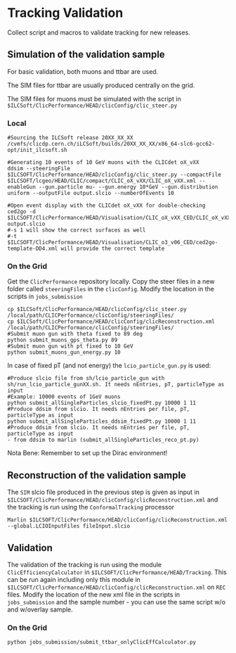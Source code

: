 # Tracking Validation

Collect script and macros to validate tracking for new releases.

## Simulation of the validation sample 

For basic validation, both muons and ttbar are used.

The SIM files for ttbar are usually produced centrally on the grid.

The SIM files for muons must be simulated with the script in `$ILCSoft/ClicPerformance/HEAD/clicConfig/clic_steer.py`

### Local
```
#Sourcing the ILCSoft release 20XX_XX_XX
/cvmfs/clicdp.cern.ch/iLCSoft/builds/20XX_XX_XX/x86_64-slc6-gcc62-opt/init_ilcsoft.sh

#Generating 10 events of 10 GeV muons with the CLICdet oX_vXX
ddsim --steeringFile $ILCSOFT/ClicPerformance/HEAD/clicConfig/clic_steer.py --compactFile $ILCSOFT/lcgeo/HEAD/CLIC/compact/CLIC_oX_vXX/CLIC_oX_vXX.xml --enableGun --gun.particle mu- --gun.energy 10*GeV --gun.distribution uniform --outputFile output.slcio --numberOfEvents 10

#Open event display with the CLICdet oX_vXX for double-checking 
ced2go -d $ILCSOFT/ClicPerformance/HEAD/Visualisation/CLIC_oX_vXX_CED/CLIC_oX_vXX_CED.xml output.slcio
#-s 1 will show the correct surfaces as well
#-t $ILCSOFT/ClicPerformance/HEAD/Visualisation/CLIC_o3_v06_CED/ced2go-template-DD4.xml will provide the correct template
```
### On the Grid
Get the `ClicPerformance` repository locally. Copy the steer files in a new folder called `steeringFiles` in the `clicConfig`.
Modify the location in the scripts in `jobs_submission`
```
cp $ILCSoft/ClicPerformance/HEAD/clicConfig/clic_steer.py /local/path/CLICPerformance/clicConfig/steeringFiles/
cp $ILCSoft/ClicPerformance/HEAD/clicConfig/clicReconstruction.xml /local/path/CLICPerformance/clicConfig/steeringFiles/
#Submit muon gun with theta fixed to 89 deg
python submit_muons_gps_theta.py 89
#Submit muon gun with pt fixed to 10 GeV
python submit_muons_gun_energy.py 10
```

In case of fixed pT (and not energy) the `lcio_particle_gun.py` is used:
```
#Produce slcio file from sh/lcio_particle_gun with sh/run_lcio_particle_gunXX.sh. It needs nEntries, pT, particleType as input
#Example: 10000 events of 1GeV muons
python submit_allSingleParticles_slcio_fixedPt.py 10000 1 11
#Produce ddsim from slcio. It needs nEntries per file, pT, particleType as input
python submit_allSingleParticles_ddsim_fixedPt.py 10000 1 11
#Produce ddsim from slcio. It needs nEntries per file, pT, particleType as input
- from ddsim to marlin (submit_allSingleParticles_reco_pt.py)
``` 

Nota Bene: Remember to set up the Dirac environment!

## Reconstruction of the validation sample 

The `SIM` slcio file produced in the previous step is given as input in `$ILCSOFT/ClicPerformance/HEAD/clicConfig/clicReconstruction.xml` and the tracking is run using the `ConformalTracking` processor

```
Marlin $ILCSOFT/ClicPerformance/HEAD/clicConfig/clicReconstruction.xml --global.LCIOInputFiles fileInput.slcio
```

## Validation 

The validation of the tracking is run using the module `ClicEfficiencyCalculator` in `$ILCSOFT/ClicPerformance/HEAD/Tracking`.
This can be run again including only this module in `$ILCSOFT/ClicPerformance/HEAD/clicConfig/clicReconstruction.xml` on `REC` files.
Modify the location of the new xml file in the scripts in `jobs_submission` and the sample number - you can use the same script w/o and w/overlay sample.

### On the Grid
```
python jobs_submission/submit_ttbar_onlyClicEffCalculator.py
```
